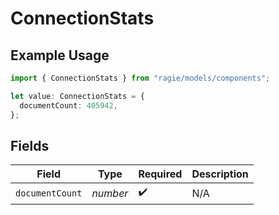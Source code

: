 # ConnectionStats

## Example Usage

```typescript
import { ConnectionStats } from "ragie/models/components";

let value: ConnectionStats = {
  documentCount: 405942,
};
```

## Fields

| Field              | Type               | Required           | Description        |
| ------------------ | ------------------ | ------------------ | ------------------ |
| `documentCount`    | *number*           | :heavy_check_mark: | N/A                |